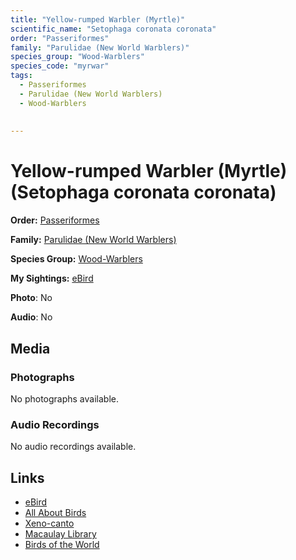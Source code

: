 ```yaml
---
title: "Yellow-rumped Warbler (Myrtle)"
scientific_name: "Setophaga coronata coronata"
order: "Passeriformes"
family: "Parulidae (New World Warblers)"
species_group: "Wood-Warblers"
species_code: "myrwar"
tags: 
  - Passeriformes
  - Parulidae (New World Warblers)
  - Wood-Warblers
  
  
---
```


# Yellow-rumped Warbler (Myrtle) (Setophaga coronata coronata)

**Order:** [Passeriformes](/tags/passeriformes)

**Family:** [Parulidae (New World Warblers)](/tags/parulidae-new-world-warblers)

**Species Group:** [Wood-Warblers](/tags/wood-warblers)

**My Sightings:** [eBird](https://ebird.org/lifelist?r=world&time=life&spp=myrwar)

**Photo**: No 

**Audio**: No

## Media
### Photographs
No photographs available.

### Audio Recordings
No audio recordings available.

## Links
* [eBird](https://ebird.org/species/myrwar) 
* [All About Birds](https://www.allaboutbirds.org/guide/myrwar) 
* [Xeno-canto](https://www.xeno-canto.org/species/setophaga-coronata-coronata) 
* [Macaulay Library](https://search.macaulaylibrary.org/catalog?taxonCode=myrwar&sort=rating_rank_desc)
* [Birds of the World](https://birdsoftheworld.org/bow/species/myrwar)
